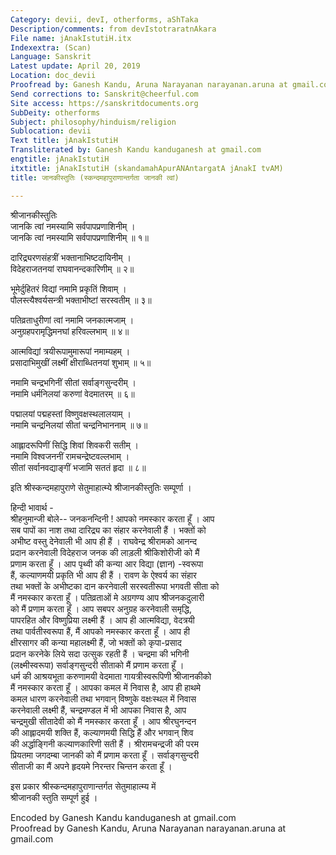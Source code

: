 ```yaml
---
Category: devii, devI, otherforms, aShTaka
Description/comments: from devIstotraratnAkara
File name: jAnakIstutiH.itx
Indexextra: (Scan)
Language: Sanskrit
Latest update: April 20, 2019
Location: doc_devii
Proofread by: Ganesh Kandu, Aruna Narayanan narayanan.aruna at gmail.com
Send corrections to: Sanskrit@cheerful.com
Site access: https://sanskritdocuments.org
SubDeity: otherforms
Subject: philosophy/hinduism/religion
Sublocation: devii
Text title: jAnakIstutiH
Transliterated by: Ganesh Kandu kanduganesh at gmail.com
engtitle: jAnakIstutiH
itxtitle: jAnakIstutiH (skandamahApurANAntargatA jAnakI tvAM)
title: जानकीस्तुतिः (स्कन्दमहापुराणान्तर्गता जानकी त्वां)

---
```

  
 श्रीजानकीस्तुतिः   
जानकि त्वां नमस्यामि सर्वपापप्रणाशिनीम् ।  
जानकि त्वां नमस्यामि सर्वपापप्रणाशिनीम्  ॥ १॥  
  
दारिद्र्यरणसंहत्रीं भक्तानाभिष्टदायिनीम् ।  
विदेहराजतनयां राघवानन्दकारिणीम्  ॥ २॥  
  
भूमेर्दुहितरं विद्यां नमामि प्रकृतिं शिवाम् ।  
पौलस्त्यैश्वर्यसन्त्री भक्ताभीष्टां सरस्वतीम्  ॥ ३॥  
  
पतिव्रताधुरीणां त्वां नमामि जनकात्मजाम् ।  
अनुग्रहपरामृद्धिमनघां हरिवल्लभाम्  ॥ ४॥  
  
आत्मविद्यां त्रयीरूपामुमारूपां नमाम्यहम् ।  
प्रसादाभिमुखीं लक्ष्मीं क्षीराब्धितनयां शुभाम्  ॥ ५॥  
  
नमामि चन्द्रभगिनीं सीतां सर्वाङ्गसुन्दरीम् ।  
नमामि धर्मनिलयां करुणां वेदमातरम्  ॥ ६॥  
  
पद्मालयां पद्महस्तां विष्णुवक्षस्थलालयाम् ।  
नमामि चन्द्रनिलयां सीतां चन्द्रनिभाननाम्  ॥ ७॥  
  
आह्लादरूपिणीं सिद्धि शिवां शिवकरी सतीम् ।  
नमामि विश्वजननीं रामचन्द्रेष्टवल्लभाम् ।  
सीतां सर्वानवद्याङ्गीं भजामि सततं हृदा  ॥ ८॥  
  
इति श्रीस्कन्दमहापुराणे सेतुमाहात्म्ये श्रीजानकीस्तुतिः सम्पूर्णा ।  
  
हिन्दी भावार्थ -  
श्रीहनुमान्जी बोले-- जनकनन्दिनी ! आपको नमस्कार करता हूँ । आप  
सब पापों का नाश तथा दारिद्र्य का संहार करनेवाली हैं । भक्तों को  
अभीष्ट वस्तु देनेवाली भी आप ही हैं । राघवेन्द्र श्रीरामको आनन्द  
प्रदान करनेवाली विदेहराज जनक की लाड़ली श्रीकिशोरीजी को मैं  
प्रणाम करता हूँ । आप पृथ्वी की कन्या आर विद्या (ज्ञान) -स्वरूपा  
हैं, कल्याणमयी प्रकृति भी आप ही हैं । रावण के ऐश्वर्य का संहार  
तथा भक्तों के अभीष्टका दान करनेवाली सरस्वतीरूपा भगवती सीता को  
मैं नमस्कार करता हूँ । पतिव्रताओं मे अग्रगण्य आप श्रीजनकदुलारी  
को मैं प्रणाम करता हूँ । आप सबपर अनुग्रह करनेवाली समृद्धि,  
पापरहित और विष्णुप्रिया लक्ष्मी हैं । आप ही आत्मविद्या, वेदत्रयी  
तथा पार्वतीस्वरूपा हैं, मैं आपको नमस्कार करता हूँ । आप ही  
क्षीरसागर की कन्या महालक्ष्मी हैं, जो भक्तों को कृपा-प्रसाद  
प्रदान करनेके लिये सदा उत्सुक रहती हैं । चन्द्रमा की भगिनी  
(लक्ष्मीस्वरूपा) सर्वाङ्गसुन्दरी सीताको मैं प्रणाम करता हूँ ।  
धर्म की आश्रयभूता करुणामयी वेदमाता गायत्रीस्वरूपिणी श्रीजानकीको  
मैं नमस्कार करता हूँ । आपका कमल में निवास है, आप ही हाथमे  
कमल धारण करनेवाली तथा भगवान् विष्णुके वक्षःस्थल में निवास  
करनेवाली लक्ष्मी हैं, चन्द्रमण्डल में भी आपका निवास है, आप  
चन्द्रमुखी सीतादेवी को मैं नमस्कार करता हूँ । आप श्रीरघुनन्दन  
की आह्लादमयी शक्ति हैं, कल्याणमयी सिद्धि हैं और भगवान् शिव  
की अर्द्धाङ्गिनी कल्याणकारिणी सती हैं । श्रीरामचन्द्रजी की परम  
प्रियतमा जगदम्बा जानकी को मैं प्रणाम करता हूँ । सर्वाङ्गसुन्दरी  
सीताजी का मैं अपने हृदयमे निरन्तर चिन्तन करता हूँ ।  
  
इस प्रकार श्रीस्कन्दमहापुराणान्तर्गत सेतुमाहात्म्य में  
श्रीजानकी स्तुति सम्पूर्ण हुई ।  
  
  
Encoded by Ganesh Kandu kanduganesh at gmail.com  
Proofread by Ganesh Kandu, Aruna Narayanan narayanan.aruna at gmail.com  
  
